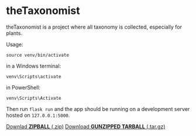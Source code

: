 # theTaxonomist
theTaxonomist is a project where all taxonomy is collected, especially for plants.

Usage:

`source venv/bin/activate`

in a Windows terminal:

`venv\Scripts\activate`

in PowerShell:

`venv\Scripts\Activate`

Then run `flask run` and the app should be running on a development server hosted on `127.0.0.1:5000`.

<a href="https://github.com/thetaxonomist/thetaxonomist/archive/refs/tags/v1.0-alpha.1.zip" download>Downlad <b>ZIPBALL</b> (.zip)</a>
<a href="https://github.com/thetaxonomist/thetaxonomist/archive/refs/tags/v1.0-alpha.1.tar.gz" download>Download <b>GUNZIPPED TARBALL</b> (.tar.gz)</a>
